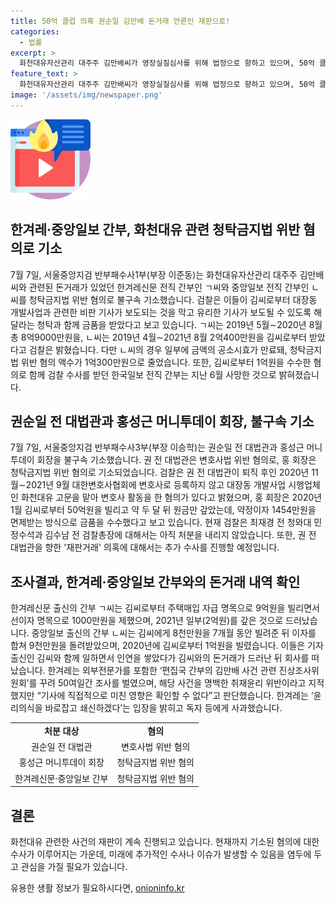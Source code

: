 ```yaml
---
title: 50억 클럽 의혹 권순일 김만배 돈거래 언론인 재판으로!
categories:
  - 법률
excerpt: >
  화천대유자산관리 대주주 김만배씨가 영장실질심사를 위해 법정으로 향하고 있으며, 50억 클럽 의혹과 관련한 권순일 전 대법관과 홍성근 머니투데이 회장이 불구속 기소되었다. 권 전 대법관은 변호사법 위반 혐의로 기소되었고, 홍 회장은 청탁금지법 위반 혐의로 기소되었다. 또한 김씨와 돈거래를 한 언론인들도 배임수재·청탁금지법 위반 혐의로 기소되었으며, 김씨로부터 금품을 받은 혐의로 권 전 대법관에게도 수사가 이어질 예정이다. 한겨레신문은 외부전문가를 포함한 진상조사위원회를 꾸려 50여일간 조사를 벌인 뒤 해당 사건을 명백한 취재윤리 위반으로 판단했으며, 관련하여 사과를 했다.
feature_text: >
  화천대유자산관리 대주주 김만배씨가 영장실질심사를 위해 법정으로 향하고 있으며, 50억 클럽 의혹과 관련한 권순일 전 대법관과 홍성근 머니투데이 회장이 불구속 기소되었다. 권 전 대법관은 변호사법 위반 혐의로 기소되었고, 홍 회장은 청탁금지법 위반 혐의로 기소되었다. 또한 김씨와 돈거래를 한 언론인들도 배임수재·청탁금지법 위반 혐의로 기소되었으며, 김씨로부터 금품을 받은 혐의로 권 전 대법관에게도 수사가 이어질 예정이다. 한겨레신문은 외부전문가를 포함한 진상조사위원회를 꾸려 50여일간 조사를 벌인 뒤 해당 사건을 명백한 취재윤리 위반으로 판단했으며, 관련하여 사과를 했다.
image: '/assets/img/newspaper.png'
---
```


<p><img src="/assets/img/news.png" alt="rentncar 속보" /></p>

<h2 data-ke-size="size26">한겨레·중앙일보 간부, 화천대유 관련 청탁금지법 위반 혐의로 기소</h2>

<p data-ke-size="size16">7월 7일, 서울중앙지검 반부패수사1부(부장 이준동)는 화천대유자산관리 대주주 김만배씨와 관련된 돈거래가 있었던 한겨레신문 전직 간부인 ㄱ씨와 중앙일보 전직 간부인 ㄴ씨를 청탁금지법 위반 혐의로 불구속 기소했습니다. 검찰은 이들이 김씨로부터 대장동 개발사업과 관련한 비판 기사가 보도되는 것을 막고 유리한 기사가 보도될 수 있도록 해달라는 청탁과 함께 금품을 받았다고 보고 있습니다. ㄱ씨는 2019년 5월∼2020년 8월 총 8억9000만원을, ㄴ씨는 2019년 4월∼2021년 8월 2억400만원을 김씨로부터 받았다고 검찰은 밝혔습니다. 다만 ㄴ씨의 경우 일부에 금액의 공소시효가 만료돼, 청탁금지법 위반 혐의 액수가 1억300만원으로 줄었습니다. 또한, 김씨로부터 1억원을 수수한 혐의로 함께 검찰 수사를 받던 한국일보 전직 간부는 지난 6월 사망한 것으로 밝혀졌습니다.</p>

<h2 data-ke-size="size26">권순일 전 대법관과 홍성근 머니투데이 회장, 불구속 기소</h2>

<p data-ke-size="size16">7월 7일, 서울중앙지검 반부패수사3부(부장 이승학)는 권순일 전 대법관과 홍성근 머니투데이 회장을 불구속 기소했습니다. 권 전 대법관은 변호사법 위반 혐의로, 홍 회장은 청탁금지법 위반 혐의로 기소되었습니다. 검찰은 권 전 대법관이 퇴직 후인 2020년 11월∼2021년 9월 대한변호사협회에 변호사로 등록하지 않고 대장동 개발사업 시행업체인 화천대유 고문을 맡아 변호사 활동을 한 혐의가 있다고 밝혔으며, 홍 회장은 2020년 1월 김씨로부터 50억원을 빌리고 약 두 달 뒤 원금만 갚았는데, 약정이자 1454만원을 면제받는 방식으로 금품을 수수했다고 보고 있습니다. 현재 검찰은 최재경 전 청와대 민정수석과 김수남 전 검찰총장에 대해서는 아직 처분을 내리지 않았습니다. 또한, 권 전 대법관을 향한 '재판거래' 의혹에 대해서는 추가 수사를 진행할 예정입니다.</p>

<h2 data-ke-size="size26">조사결과, 한겨레·중앙일보 간부와의 돈거래 내역 확인</h2>

<p data-ke-size="size16">한겨레신문 출신의 간부 ㄱ씨는 김씨로부터 주택매입 자급 명목으로 9억원을 빌리면서 선이자 명목으로 1000만원을 제했으며, 2021년 일부(2억원)를 갚은 것으로 드러났습니다. 중앙일보 출신의 간부 ㄴ씨는 김씨에게 8천만원을 7개월 동안 빌려준 뒤 이자를 합쳐 9천만원을 돌려받았으며, 2020년에 김씨로부터 1억원을 빌렸습니다. 이들은 기자 출신인 김씨와 함께 일하면서 인연을 쌓았다가 김씨와의 돈거래가 드러난 뒤 회사를 떠났습니다. 한겨레는 외부전문가를 포함한 ‘편집국 간부의 김만배 사건 관련 진상조사위원회’를 꾸려 50여일간 조사를 벌였으며, 해당 사건을 명백한 취재윤리 위반이라고 지적했지만 “기사에 직접적으로 미친 영향은 확인할 수 없다”고 판단했습니다. 한겨레는 ‘윤리의식을 바로잡고 쇄신하겠다’는 입장을 밝히고 독자 등에게 사과했습니다.</p>

<table>
    <tbody>
        <tr>
            <td style="text-align: center; height: 17px;"><b>처분 대상</b></td>
            <td style="text-align: center; height: 17px;"><b>혐의</b></td>
        </tr>
        <tr>
            <td style="text-align: center; height: 17px;">권순일 전 대법관</td>
            <td style="text-align: center; height: 17px;">변호사법 위반 혐의</td>
        </tr>
        <tr>
            <td style="text-align: center; height: 17px;">홍성근 머니투데이 회장</td>
            <td style="text-align: center; height: 17px;">청탁금지법 위반 혐의</td>
        </tr>
        <tr>
            <td style="text-align: center; height: 17px;">한겨레신문·중앙일보 간부</td>
            <td style="text-align: center; height: 17px;">청탁금지법 위반 혐의</td>
        </tr>
    </tbody>
</table>

<h2 data-ke-size="size26">결론</h2>

<p data-ke-size="size16">화천대유 관련한 사건의 재판이 계속 진행되고 있습니다. 현재까지 기소된 혐의에 대한 수사가 이루어지는 가운데, 미래에 추가적인 수사나 이슈가 발생할 수 있음을 염두에 두고 관심을 가질 필요가 있습니다.</p>
유용한 생활 정보가 필요하시다면, <a href="https://onioninfo.kr" rel="dofollow">onioninfo.kr</a>


